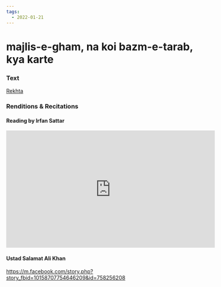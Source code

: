 ```yaml
---
tags:
  - 2022-01-21
---
```

# majlis-e-gham, na koi bazm-e-tarab, kya karte

### Text
[Rekhta](https://www.rekhta.org/ghazals/majlis-e-gam-na-koii-bazm-e-tarab-kyaa-karte-irfan-sattar-ghazals?lang=ur)

### Renditions & Recitations

#### Reading by Irfan Sattar

<iframe width="560" height="315" src="https://www.youtube.com/embed/DdQZ28yPjdw" title="YouTube video player" frameborder="0" allow="accelerometer; autoplay; clipboard-write; encrypted-media; gyroscope; picture-in-picture" allowfullscreen></iframe>

#### Ustad Salamat Ali Khan

https://m.facebook.com/story.php?story_fbid=10158707754646209&id=758256208

